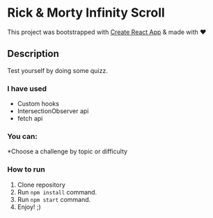 # Rick & Morty Infinity Scroll

This project was bootstrapped with [Create React App](https://github.com/facebook/create-react-app) & made with ♥

## Description

Test yourself by doing some quizz.

### I have used

- Custom hooks
- IntersectionObserver api
- fetch api

### You can:

\*Choose a challenge by topic or difficulty

### How to run

1. Clone repository
2. Run `npm install` command.
3. Run `npm start` command.
4. Enjoy! ;)

